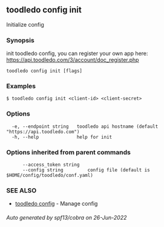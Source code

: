 ## toodledo config init

Initialize config

### Synopsis

init toodledo config,
you can register your own app here: https://api.toodledo.com/3/account/doc_register.php 


```
toodledo config init [flags]
```

### Examples

```
$ toodledo config init <client-id> <client-secret>

```

### Options

```
  -e, --endpoint string   toodledo api hostname (default "https://api.toodledo.com")
  -h, --help              help for init
```

### Options inherited from parent commands

```
      --access_token string   
      --config string         config file (default is $HOME/config/toodledo/conf.yaml)
```

### SEE ALSO

* [toodledo config](toodledo_config.md)	 - Manage config

###### Auto generated by spf13/cobra on 26-Jun-2022
